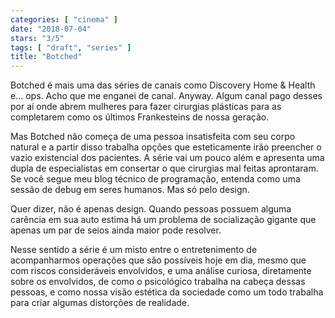 ```yaml
---
categories: [ "cinema" ]
date: "2018-07-04"
stars: "3/5"
tags: [ "draft", "series" ]
title: "Botched"
---
```

Botched é mais uma das séries de canais como Discovery Home & Health
e... ops. Acho que me enganei de canal. Anyway. Algum canal pago desses
por aí onde abrem mulheres para fazer cirurgias plásticas para as
completarem como os últimos Frankesteins de nossa geração.

Mas Botched não começa de uma pessoa insatisfeita com seu corpo
natural e a partir disso trabalha opções que esteticamente irão
preencher o vazio existencial dos pacientes. A série vai um pouco além
e apresenta uma dupla de especialistas em consertar o que cirurgias mal
feitas aprontaram. Se você segue meu blog técnico de programação,
entenda como uma sessão de debug em seres humanos. Mas só pelo design.

Quer dizer, não é apenas design. Quando pessoas possuem alguma carência
em sua auto estima há um problema de socialização gigante que apenas
um par de seios ainda maior pode resolver.

Nesse sentido a série é um misto entre o entretenimento de acompanharmos
operações que são possíveis hoje em dia, mesmo que com riscos
consideráveis envolvidos, e uma análise curiosa, diretamente sobre os
envolvidos, de como o psicológico trabalha na cabeça dessas pessoas,
e como nossa visão estética da sociedade como um todo trabalha para
criar algumas distorções de realidade.
